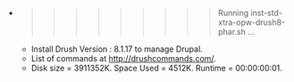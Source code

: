 * >>>>>>>>> Running inst-std-xtra-opw-drush8-phar.sh ...
  * Install  Drush Version : 8.1.17  to manage Drupal.
  * List of commands at http://drushcommands.com/.
  * Disk size = 3911352K. Space Used = 4512K. Runtime = 00:00:00:01.
